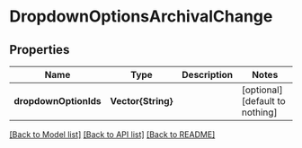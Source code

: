 # DropdownOptionsArchivalChange


## Properties
Name | Type | Description | Notes
------------ | ------------- | ------------- | -------------
**dropdownOptionIds** | **Vector{String}** |  | [optional] [default to nothing]


[[Back to Model list]](../README.md#models) [[Back to API list]](../README.md#api-endpoints) [[Back to README]](../README.md)



